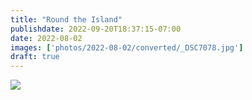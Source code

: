 ```yaml
---
title: "Round the Island"
publishdate: 2022-09-20T18:37:15-07:00
date: 2022-08-02
images: ['photos/2022-08-02/converted/_DSC7078.jpg']
draft: true
---
```


![](../photos/2022-08-02/converted/_DSC7078.jpg')